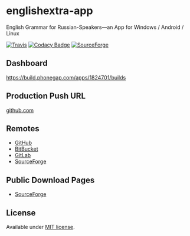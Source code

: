 # englishextra-app

English Grammar for Russian-Speakers—an App for Windows / Android / Linux

[![Travis](https://img.shields.io/travis/englishextra/englishextra-app.svg)](https://github.com/englishextra/englishextra-app)
[![Codacy Badge](https://app.codacy.com/project/badge/Grade/4b566fafbfd94865a174e821d0b02ca0)](https://www.codacy.com/manual/englishextra/englishextra-app/dashboard?utm_source=github.com&amp;utm_medium=referral&amp;utm_content=englishextra/englishextra-app&amp;utm_campaign=Badge_Grade)
[![SourceForge](https://img.shields.io/sourceforge/dm/englishextra-app.svg)](https://sourceforge.net/projects/englishextra-app/)

## Dashboard

<https://build.phonegap.com/apps/1824701/builds>

## Production Push URL

[github.com](https://github.com/englishextra/englishextra-app.git)

## Remotes

- [GitHub](https://github.com/englishextra/englishextra-app)
- [BitBucket](https://bitbucket.org/englishextra/englishextra-app)
- [GitLab](https://gitlab.com/englishextra/englishextra-app)
- [SourceForge](https://sourceforge.net/p/englishextra-app/code/)

## Public Download Pages

- [SourceForge](https://sourceforge.net/projects/englishextra-app/files/)

## License

Available under [MIT license](https://opensource.org/licenses/MIT).
